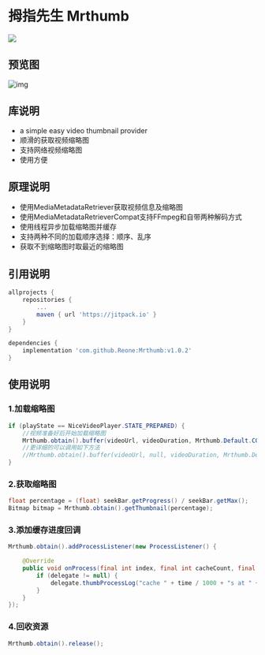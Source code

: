 # 拇指先生 Mrthumb
[![](https://jitpack.io/v/Reone/Mrthumb.svg)](https://jitpack.io/#Reone/Mrthumb)

## 预览图
![img](https://github.com/Reone/Mrthumb/blob/master/simple/preview.gif)

## 库说明
- a simple easy video thumbnail provider
- 顺滑的获取视频缩略图
- 支持网络视频缩略图
- 使用方便

## 原理说明
- 使用MediaMetadataRetriever获取视频信息及缩略图
- 使用MediaMetadataRetrieverCompat支持FFmpeg和自带两种解码方式
- 使用线程异步加载缩略图并缓存
- 支持两种不同的加载顺序选择：顺序、乱序
- 获取不到缩略图时取最近的缩略图

## 引用说明
```groovy
allprojects {
    repositories {
        ...
        maven { url 'https://jitpack.io' }
    }
}
```
```groovy
dependencies {
    implementation 'com.github.Reone:Mrthumb:v1.0.2'
}
```

## 使用说明

### 1.加载缩略图
```java
if (playState == NiceVideoPlayer.STATE_PREPARED) {
    //视频准备好后开始加载缩略图
    Mrthumb.obtain().buffer(videoUrl, videoDuration, Mrthumb.Default.COUNT);
    //更详细的可以调用如下方法
    //Mrthumb.obtain().buffer(videoUrl, null, videoDuration, Mrthumb.Default.RETRIEVER_TYPE, Mrthumb.Default.COUNT, Mrthumb.Default.THUMBNAIL_WIDTH, Mrthumb.Default.THUMBNAIL_HEIGHT);
}
```

### 2.获取缩略图 
```java
float percentage = (float) seekBar.getProgress() / seekBar.getMax();
Bitmap bitmap = Mrthumb.obtain().getThumbnail(percentage);
```

### 3.添加缓存进度回调
```java
Mrthumb.obtain().addProcessListener(new ProcessListener() {

    @Override
    public void onProcess(final int index, final int cacheCount, final int maxCount, final long time, final long duration) {
        if (delegate != null) {
            delegate.thumbProcessLog("cache " + time / 1000 + "s at " + index + " process:" + (cacheCount * 100 / maxCount) + "%");
        }
    }
});
```

### 4.回收资源
```java
Mrthumb.obtain().release();
```
